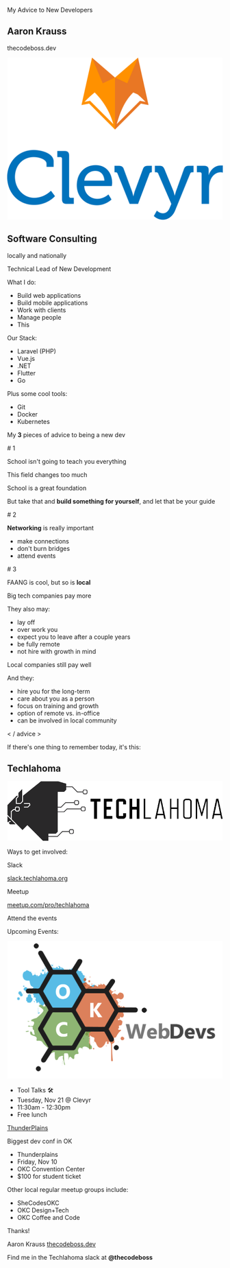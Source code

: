 My Advice to New Developers

## Aaron Krauss
thecodeboss.dev

![Clevyr](https://github.com/alkrauss48/talks/blob/master/announcements/images/clevyr.png?raw=true)

## Software Consulting
locally and nationally

Technical Lead of New Development

What I do:

* Build web applications
* Build mobile applications
* Work with clients
* Manage people
* This

Our Stack:

* Laravel (PHP)
* Vue.js
* .NET
* Flutter
* Go

Plus some cool tools:

* Git
* Docker
* Kubernetes

My **3** pieces of advice
to being a new dev

\# 1

School isn't going to teach you everything

This field changes too much

School is a great foundation

But take that and **build something for yourself**, and let that be your guide

\# 2

**Networking** is really important

* make connections
* don't burn bridges
* attend events

\# 3

FAANG is cool, but so is **local**

Big tech companies pay more

They also may:
* lay off
* over work you
* expect you to leave after a couple years
* be fully remote
* not hire with growth in mind

Local companies still pay well

And they:
* hire you for the long-term
* care about you as a person
* focus on training and growth
* option of remote vs. in-office
* can be involved in local community

< / advice >

If there's one thing to remember today, it's this:

## Techlahoma

![Techlahoma](https://github.com/alkrauss48/talks/blob/master/announcements/images/techlahoma.png?raw=true)

Ways to get involved:

Slack

[slack.techlahoma.org](https://slack.techlahoma.org)

Meetup

[meetup.com/pro/techlahoma](https://meetup.com/pro/techlahoma)

Attend the events

Upcoming Events:

![OKC WebDevs](https://github.com/alkrauss48/talks/blob/master/announcements/images/okc-webdevs.png?raw=true)

* Tool Talks 🛠️
* Tuesday, Nov 21 @ Clevyr
* 11:30am - 12:30pm
* Free lunch

[ThunderPlains](https://2023.thunderplainsconf.com/)

Biggest dev conf in OK

* Thunderplains
* Friday, Nov 10
* OKC Convention Center
* $100 for student ticket

Other local regular meetup groups include:

* SheCodesOKC
* OKC Design+Tech
* OKC Coffee and Code

Thanks!

Aaron Krauss
[thecodeboss.dev](https://thecodeboss.dev)

Find me in the Techlahoma slack at **@thecodeboss**
